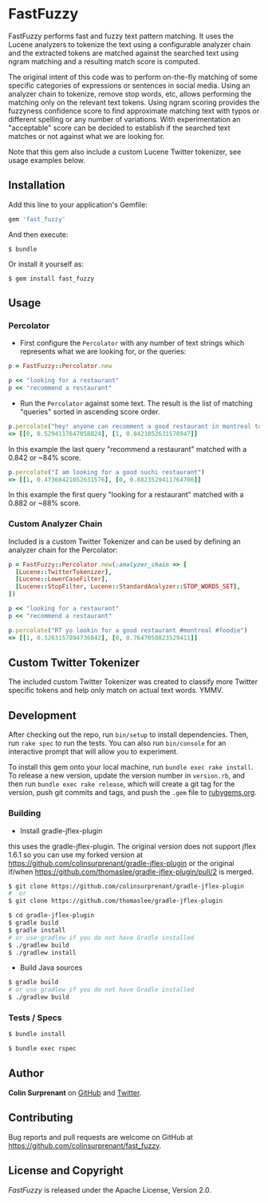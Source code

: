 # FastFuzzy

FastFuzzy performs fast and fuzzy text pattern matching. It uses the Lucene analyzers to tokenize the text using a configurable analyzer chain and the extracted tokens
are matched against the searched text using ngram matching and a resulting match score is computed.

The original intent of this code was to perform on-the-fly matching of some specific categories of expressions or sentences in social media. Using an analyzer chain to tokenize, remove stop words, etc, allows performing the matching only on the relevant text tokens. Using ngram scoring provides the fuzzyness confidence score to find approximate matching text with typos or different spelling or any number of variations. With experimentation an "acceptable" score can be decided to establish if the searched text matches or not against what we are looking for.

Note that this gem also include a custom Lucene Twitter tokenizer, see usage examples below.

## Installation

Add this line to your application's Gemfile:

```ruby
gem 'fast_fuzzy'
```

And then execute:

    $ bundle

Or install it yourself as:

    $ gem install fast_fuzzy

## Usage

### Percolator

- First configure the `Percolator` with any number of text strings which represents what we are looking for, or the queries:

```ruby
p = FastFuzzy::Percolator.new

p << "looking for a restaurant"
p << "recommend a restaurant"
```

- Run the `Percolator` against some text. The result is the list of matching "queries" sorted in ascending score order.

```ruby
p.percolate("hey! anyone can recomment a good restaurant in montreal tonight?")
=> [[0, 0.5294117647058824], [1, 0.8421052631578947]]
```

In this example the last query  "recommend a restaurant" matched with a 0.842 or ~84% score.

```ruby
p.percolate("I am looking for a good suchi restaurant")
=> [[1, 0.47368421052631576], [0, 0.8823529411764706]]
```

In this example the first query  "looking for a restaurant" matched with a 0.882 or ~88% score.

### Custom Analyzer Chain

Included is a custom Twitter Tokenizer and can be used by defining an analyzer chain for the Percolator:

```ruby
p = FastFuzzy::Percolator.new(:analyzer_chain => [
  [Lucene::TwitterTokenizer],
  [Lucene::LowerCaseFilter],
  [Lucene::StopFilter, Lucene::StandardAnalyzer::STOP_WORDS_SET],
])

p << "looking for a restaurant"
p << "recommend a restaurant"
```

```ruby
p.percolate("RT yo lookin for a good restaurant #montreal #foodie")
=> [[1, 0.5263157894736842], [0, 0.7647058823529411]]
```

## Custom Twitter Tokenizer

The included custom Twitter Tokenizer was created to classify more Twitter specific tokens and help only match on actual text words. YMMV.

## Development

After checking out the repo, run `bin/setup` to install dependencies. Then, run `rake spec` to run the tests. You can also run `bin/console` for an interactive prompt that will allow you to experiment.

To install this gem onto your local machine, run `bundle exec rake install`. To release a new version, update the version number in `version.rb`, and then run `bundle exec rake release`, which will create a git tag for the version, push git commits and tags, and push the `.gem` file to [rubygems.org](https://rubygems.org).

### Building

- Install gradle-jflex-plugin

this uses the gradle-jflex-plugin. The original version does not support jflex 1.6.1 so
you can use my forked version at https://github.com/colinsurprenant/gradle-jflex-plugin
or the original if/when https://github.com/thomaslee/gradle-jflex-plugin/pull/2 is merged.

```sh
$ git clone https://github.com/colinsurprenant/gradle-jflex-plugin
#  or
$ git clone https://github.com/thomaslee/gradle-jflex-plugin
```

```sh
$ cd gradle-jflex-plugin
$ gradle build
$ gradle install
# or use gradlew if you do not have Gradle installed
$ ./gradlew build
$ ./gradlew install
````

- Build Java sources

```sh
$ gradle build
# or use gradlew if you do not have Gradle installed
$ ./gradlew build
```

### Tests / Specs

```sh
$ bundle install
```

```sh
$ bundle exec rspec
```

## Author

**Colin Surprenant** on [GitHub](https://github.com/colinsurprenant) and [Twitter](https://twitter.com/colinsurprenant).

## Contributing

Bug reports and pull requests are welcome on GitHub at https://github.com/colinsurprenant/fast_fuzzy.

## License and Copyright

*FastFuzzy* is released under the Apache License, Version 2.0.
